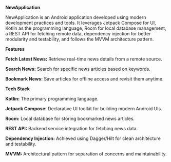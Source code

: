 **NewApplication**

NewApplication is an Android application developed using modern development practices and tools. It leverages Jetpack Compose for UI, Kotlin as the programming language, Room for local database management, a REST API for fetching remote data, dependency injection for better modularity and testability, and follows the MVVM architecture pattern.

**Features**

**Fetch Latest News:** Retrieve real-time news details from a remote source.

**Search News:** Search for specific news articles based on keywords.

**Bookmark News:** Save articles for offline access and revisit them anytime.

**Tech Stack**

**Kotlin:** The primary programming language.

**Jetpack Compose:** Declarative UI toolkit for building modern Android UIs.

**Room:** Local database for storing bookmarked news articles.

**REST API:** Backend service integration for fetching news data.

**Dependency Injection:** Achieved using Dagger/Hilt for clean architecture and testability.

**MVVM:** Architectural pattern for separation of concerns and maintainability.

